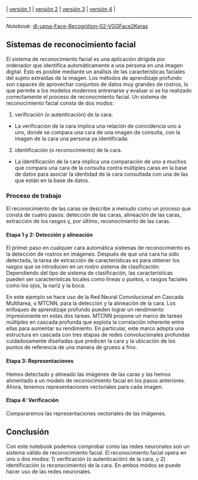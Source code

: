 | [versión 1](./dl-upna-Face-Recognition-01-CNN.html) |  [versión 2](./dl-upna-Face-Recognition-02-VGGFace2Keras.html) | [versión 3](./dl-upna-Face-Recognition-03-VGGFace2Keras-Architectures.html) |  [versión 4](./dl-upna-Face-Recognition-04-FineTuning.html) |


----


*Notebook*: [dl-upna-Face-Recognition-02-VGGFace2Keras](https://github.com/afrago/dl-upna-face-recognition/blob/master/dl_upna_Face_Recognition_02_VGGFace2Keras.ipynb)


## Sistemas de reconocimiento facial
El sistema de reconocimiento facial es una aplicación dirigida por ordenador que identifica automáticamente a una persona en una imagen digital. Esto es posible mediante un análisis de las características faciales del sujeto extraídas de la imagen.
Los métodos de aprendizaje profundo son capaces de aprovechar conjuntos de datos muy grandes de rostros, lo que permite a los modelos modernos entrenarse y evaluar si se ha realizado correctamente el proceso de reconocmiento facial.
Un sistema de reconocimiento facial consta de dos modos:
1. verificación (o autenticación) de la cara:
* La verificación de la cara implica una relación de coincidencia uno a uno, donde se compara una cara de una imagen de consulta, con la imagen de la cara una persona ya identificada. 
2. identificación (o reconocimiento) de la cara.
* La identificación de la cara implica una comparación de uno a muchos que compara una cara de la consulta contra múltiples caras en la base de datos para asociar la identidad de la cara consultada con una de las que están en la base de datos. 

### Proceso de trabajo
El reconocimiento de las caras se describe a menudo como un proceso que consta de cuatro pasos: detección de las caras, alineación de las caras, extracción de los rasgos y, por último, reconocimiento de las caras.

#### Etapa 1 y 2: Detección y alineación
El primer paso en cualquier cara automática sistemas de reconocimiento es la detección de rostros en imágenes. Después de que una cara ha sido detectada, la tarea de extracción de características es para obtener los rasgos que se introducen en un rostro sistema de clasificación. Dependiendo del tipo de sistema de clasificación, las características pueden ser características locales como líneas o puntos, o rasgos faciales como los ojos, la nariz y la boca.

En este ejemplo se hace uso de la Red Neural Convolucional en Cascada Multitarea, o MTCNN, para la detección y la alineación de la cara. Los enfoques de aprendizaje profundo pueden lograr un rendimiento impresionante en estas dos tareas.  MTCNN propone un marco de tareas múltiples en cascada profunda que explota la correlación inherente entre ellas para aumentar su rendimiento. En particular, este marco adopta una estructura en cascada con tres etapas de redes convolucionales profundas cuidadosamente diseñadas que predicen la cara y la ubicación de los puntos de referencia de una manera de grueso a fino. 

#### Etapa 3: Representaciones
Hemos detectado y alineado las imágenes de las caras y las hemos alimentado a un modelo de reconocimiento facial en los pasos anteriores. Ahora, tenemos representaciones vectoriales para cada imagen.

#### Etapa 4: Verificación
Compararemos las representaciones vectoriales de las imágenes. 

## Conclusión 
Con este notebook podemos comprobar como las redes neuronales son un sistema válido de reconocimiento facial. 
El reconocimiento facial opera en uno o dos modos: 1) verificación (o autenticación) de la cara, y 2) identificación (o reconocimiento) de la cara. En ambos módos se puede hacer uso de las redes neuronales.

